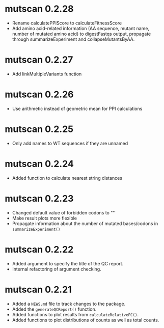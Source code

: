 # mutscan 0.2.28

* Rename calculatePPIScore to calculateFitnessScore
* Add amino acid-related information (AA sequence, mutant name, number of mutated amino acid) to digestFastqs output, propagate through summarizeExperiment and collapseMutantsByAA. 

# mutscan 0.2.27

* Add linkMultipleVariants function

# mutscan 0.2.26

* Use arithmetic instead of geometric mean for PPI calculations

# mutscan 0.2.25

* Only add names to WT sequences if they are unnamed

# mutscan 0.2.24

* Added function to calculate nearest string distances

# mutscan 0.2.23

* Changed default value of forbidden codons to ""
* Make result plots more flexible
* Propagate information about the number of mutated bases/codons in `summarizeExperiment()`

# mutscan 0.2.22

* Added argument to specify the title of the QC report.
* Internal refactoring of argument checking.

# mutscan 0.2.21

* Added a `NEWS.md` file to track changes to the package.
* Added the `generateQCReport()` function.
* Added functions to plot results from `calculateRelativeFC()`.
* Added functions to plot distributions of counts as well as total counts.

